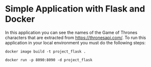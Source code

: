 # Simple Application with Flask and Docker



In this application you can see the names of the Game of Thrones characters that are extracted from https://thronesapi.com/. To run this application in your local environment you must do the following steps:


```
docker image build -t project_flask .
```

```
docker run -p 8090:8090 -d project_flask
```




